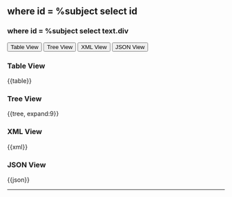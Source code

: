 ## <fql output="inline" delimiter="">where id = %subject select id</fql>

### <fql output="inline" delimiter="">where id = %subject select text.div</fql>

<div class="tab">
  <button class="tablinks active" onclick="openTab(event, 'table-view')">Table View</button>
 <button class="tablinks" onclick="openTab(event, 'tree-view')">Tree View</button>
  <button class="tablinks" onclick="openTab(event, 'xml-view')">XML View</button>
  <button class="tablinks" onclick="openTab(event, 'json-view')">JSON View</button>
</div>

<div id="table-view" class="tabcontent" style="display:block">
  <h3>Table View</h3>
{{table}}
</div>

<div id="tree-view" class="tabcontent">
  <h3>Tree View</h3>
{{tree, expand:9}}
</div>

<div id="xml-view" class="tabcontent">
  <h3>XML View</h3>
{{xml}}
</div>

<div id="json-view" class="tabcontent">
  <h3>JSON View</h3>
{{json}}
</div>

---
